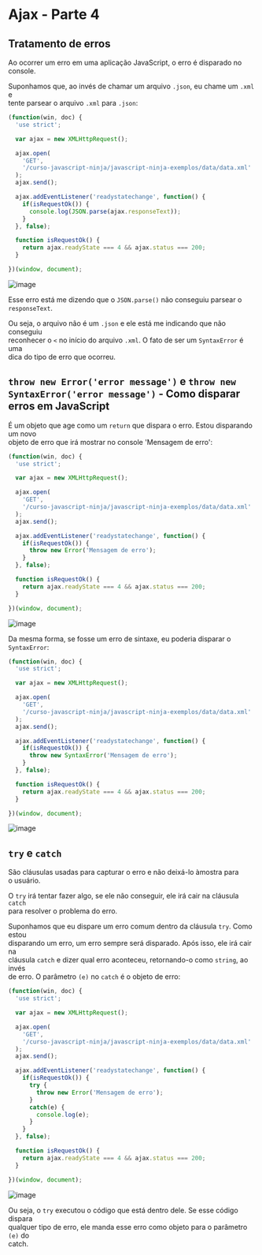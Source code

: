 # Ajax - Parte 4 

## Tratamento de erros 
Ao ocorrer um erro em uma aplicação JavaScript, o erro é disparado no console.  

Suponhamos que, ao invés de chamar um arquivo `.json`, eu chame um `.xml` e  
tente parsear o arquivo `.xml` para `.json`:  

```JAVASCRIPT 
(function(win, doc) {
  'use strict';

  var ajax = new XMLHttpRequest();

  ajax.open(
    'GET',
    '/curso-javascript-ninja/javascript-ninja-exemplos/data/data.xml'
  );
  ajax.send();

  ajax.addEventListener('readystatechange', function() {
    if(isRequestOk()) {
      console.log(JSON.parse(ajax.responseText));
    }
  }, false);

  function isRequestOk() {
    return ajax.readyState === 4 && ajax.status === 200;
  }

})(window, document);
```

![image](https://user-images.githubusercontent.com/29297788/32449502-e03e6162-c2f8-11e7-8a44-fa5b2da058ef.png)

Esse erro está me dizendo que o `JSON.parse()` não conseguiu parsear o `responseText`.  

Ou seja, o arquivo não é um `.json` e ele está me indicando que não conseguiu  
reconhecer o `<` no início do arquivo `.xml`. O fato de ser um `SyntaxError` é uma  
dica do tipo de erro que ocorreu.  

## `throw new Error('error message')` e `throw new SyntaxError('error message')` - Como disparar erros em JavaScript 
É um objeto que age como um `return` que dispara o erro. Estou disparando um novo  
objeto de erro que irá mostrar no console 'Mensagem de erro':  

```JAVASCRIPT 
(function(win, doc) {
  'use strict';

  var ajax = new XMLHttpRequest();

  ajax.open(
    'GET',
    '/curso-javascript-ninja/javascript-ninja-exemplos/data/data.xml'
  );
  ajax.send();

  ajax.addEventListener('readystatechange', function() {
    if(isRequestOk()) {
      throw new Error('Mensagem de erro');
    }
  }, false);

  function isRequestOk() {
    return ajax.readyState === 4 && ajax.status === 200;
  }

})(window, document);
```

![image](https://user-images.githubusercontent.com/29297788/32449846-cdf149e2-c2f9-11e7-8b88-9e706fd1df80.png)

Da mesma forma, se fosse um erro de sintaxe, eu poderia disparar o `SyntaxError`:  

```JAVASCRIPT 
(function(win, doc) {
  'use strict';

  var ajax = new XMLHttpRequest();

  ajax.open(
    'GET',
    '/curso-javascript-ninja/javascript-ninja-exemplos/data/data.xml'
  );
  ajax.send();

  ajax.addEventListener('readystatechange', function() {
    if(isRequestOk()) {
      throw new SyntaxError('Mensagem de erro');
    }
  }, false);

  function isRequestOk() {
    return ajax.readyState === 4 && ajax.status === 200;
  }

})(window, document);
```

![image](https://user-images.githubusercontent.com/29297788/32449956-14054c8a-c2fa-11e7-91c5-d4a727474b01.png)

## `try` e `catch`  
São cláusulas usadas para capturar o erro e não deixá-lo àmostra para  
o usuário.  

O `try` irá tentar fazer algo, se ele não conseguir, ele irá cair na cláusula `catch`  
para resolver o problema do erro.  

Suponhamos que eu dispare um erro comum dentro da cláusula `try`. Como estou  
disparando um erro, um erro sempre será disparado. Após isso, ele irá cair na  
cláusula `catch` e dizer qual erro aconteceu, retornando-o como `string`, ao invés  
de erro. O parâmetro `(e)` no `catch` é o objeto de erro:  

```JAVASCRIPT 
(function(win, doc) {
  'use strict';

  var ajax = new XMLHttpRequest();

  ajax.open(
    'GET',
    '/curso-javascript-ninja/javascript-ninja-exemplos/data/data.xml'
  );
  ajax.send();

  ajax.addEventListener('readystatechange', function() {
    if(isRequestOk()) {
      try {
        throw new Error('Mensagem de erro');
      }
      catch(e) {
        console.log(e);
      }
    }
  }, false);

  function isRequestOk() {
    return ajax.readyState === 4 && ajax.status === 200;
  }

})(window, document);
```

![image](https://user-images.githubusercontent.com/29297788/32450571-b4db30ce-c2fb-11e7-8171-e31921b6da9f.png)

Ou seja, o `try` executou o código que está dentro dele. Se esse código dispara  
qualquer tipo de erro, ele manda esse erro como objeto para o parâmetro `(e)` do  
catch.
